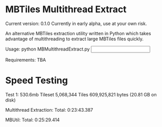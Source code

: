 MBTiles Multithread Extract
===========================

Current version: 0.1.0
Currently in early alpha, use at your own risk.

An alternative MBTiles extraction utility written in Python which takes advantage of multithreading to extract large MBTiles files quickly.

Usage:
python MBMultithreadExtract.py <input mbtiles file> <output folder>

Requirements:
TBA


Speed Testing
===========================

Test 1:
530.6mb Tileset
5,068,344 Tiles
609,925,821 bytes (20.81 GB on disk)

Multithread Extraction:
Total: 0:23:43.387

MBUtil:
Total: 0:25:29.414

